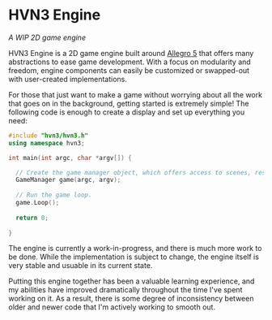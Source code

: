 # HVN3 Engine
*A WIP 2D game engine*

HVN3 Engine is a 2D game engine built around [Allegro 5](https://github.com/liballeg/allegro5) that offers many abstractions to ease game development. With a focus on modularity and freedom, engine components can easily be customized or swapped-out with user-created implementations. 

For those that just want to make a game without worrying about all the work that goes on in the background, getting started is extremely simple! The following code is enough to create a display and set up everything you need:

```cpp
#include "hvn3/hvn3.h"
using namespace hvn3;

int main(int argc, char *argv[]) {

  // Create the game manager object, which offers access to scenes, resources, and more.
  GameManager game(argc, argv);
  
  // Run the game loop.
  game.Loop();
  
  return 0;
  
}
```

The engine is currently a work-in-progress, and there is much more work to be done. While the implementation is subject to change, the engine itself is very stable and usuable in its current state.

Putting this engine together has been a valuable learning experience, and my abilities have improved dramatically throughout the time I've spent working on it. As a result, there is some degree of inconsistency between older and newer code that I'm actively working to smooth out.
